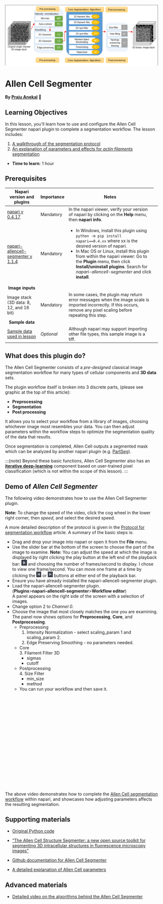 ![Samples of images segmented by Cellpose](images/allencell-1.png)

Allen Cell Segmenter
=======================
**By [Praju Anekal](https://chanzuckerberg.github.io/napari-segmentation-workshop/preface/whomadethis.html#praju-anekal) 🔬**
## Learning Objectives  

In this lesson, you'll learn how to use and configure the Allen Cell Segmenter napari plugin to complete a segmentation workflow. The lesson includes:

1.  [A walkthrough of the segmentation protocol](allencell-protocol.md)
2.  [An explanation of parameters and effects for *actin filaments* segmentation](allencell-parameters.md) 

- **Time to learn**: 1 hour

## Prerequisites

| <center>Napari version and plugins</center>| Importance | Notes |
|--------------------------- | ---------- | ----- |
| [napari v 0.4.17](https://chanzuckerberg.github.io/napari-segmentation-workshop/onboard/lesson3.html) | Mandatory  | In the napari viewer, verify your version of napari by clicking on the **Help** menu, then **napari info**. | |
| [napari-allencell-segmenter v 1.1.4](https://www.napari-hub.org/plugins/cellpose-napari) | Mandatory <td> <ul> <li>In Windows, install this plugin using `python -m pip install napari==0.4.xx` where xx is the desired version of napari.</li> <li>In Mac OS or Linux, install this plugin from within the napari viewer: Go to the **Plugin** menu, then click **Install/uninstall plugins**. Search for *napari-allencell-segmenter* and click **install**. </li> </ul> </td>
| <center>**Image inputs**</center> |  |  |
| Image stack (3D data: 8, 12, and 16 bit) | Mandatory  | In some cases, the plugin may return error messages when the image scale is imported incorrectly. If this occurs, remove any pixel scaling before repeating this step. | |
| <center>**Sample data**</center> |  |  |
| [Sample data used in lesson](https://github.com/chanzuckerberg/napari-segmentation-workshop/raw/main/content/workflow/images/Allen-Cell-Segmenter-Sample-Data.tif) | *Optional* | Although napari may support importing other file types, this sample image is a tiff. | |

## What does this plugin do?

The Allen Cell Segmenter consists of a *pre-designed* classical image segmentation workflow for many types of cellular components and **3D data** sets. 

The plugin workflow itself is broken into 3 discrete parts, (please see graphic at the top of this article):
- **Preprocessing** 
- **Segmentation**  
- **Post processing**

It allows you to select your workflow from a library of images, choosing whichever image most resembles your data. You can then adjust parameters within the workflow steps to optimize the segmentation quality of the data that results. 

Once segmentation is completed, Allen Cell outputs a segmented mask which can be analyzed by another napari plugin (e.g. [PartSeg](https://www.napari-hub.org/plugins/PartSeg)). 

:::{note}
Beyond these basic functions, Allen Cell Segmenter also has an **[iterative deep-learning](https://www.youtube.com/watch?v=W1DPfZk5iF8&t=8s)** component based on user-trained pixel classification (which is not within the scope of this lesson).
:::

## Demo of *Allen Cell Segmenter*  
The following video demonstrates how to use the Allen Cell Segmenter plugin.  

**Note:** To change the speed of the video, click the cog wheel in the lower right corner, then *speed*, and select the desired speed. 

A more detailed description of the protocol is given in the [Protocol for segmentation workflow](\allencell-protocol.md) article. A summary of the basic steps is:
- Drag and drop your image into napari or open it from the **File** menu.  
- Use the slider bar at the bottom of the screen to choose the part of the image to examine. 
**Note:** You can adjust the speed at which the image is displayed by right clicking the play button at the left end of the playback bar: ![play button](images/play-button.png) and choosing the number of frames/second to display. I chose to view one frame/second. You can move one frame at a time by clicking the ![frame-by-frame-button-left](images/frame-by-frame-button-left.png) or ![frame-by-frame-button-right](images/frame-by-frame-button-right.png) buttons at either end of the playback bar. 
- Ensure you have already installed the napari-allencell-segmenter plugin. 
- Load the napari-allencell-segmenter plugin.  
(**Plugins**>**napari-allencell-segmenter**>**Workflow editor**)  
A panel appears on the right side of the screen with a selection of images. 
- Change option 2 to *Channel 0*.
- Choose the image that most closely matches the one you are examining. The panel now shows options for **Preprocessing**, **Core**, and **Postprocessing**.  
  - Preprocessing  
    1. Intensity Normalization - select scaling_param 1 and scaling_param 2.    
    2. Edge Preserving Smoothing - no parameters needed. 
  - Core  
    3. Filament Filter 3D  
       - sigmas  
       - cutoff
  - Postprocessing  
    4. Size Filter  
       - min_size  
       - method  
  - You can run your workflow and then save it. 
  <!--I would put the next article before this one. That way they can read about the process and then the demo video would make more sense. --> 

<center><script src="https://fast.wistia.com/embed/medias/388imsy9td.jsonp" async></script><script src="https://fast.wistia.com/assets/external/E-v1.js" async></script><div class="wistia_responsive_padding" style="padding:56.25% 0 0 0;position:relative;"><div class="wistia_responsive_wrapper" style="height:100%;left:0;position:absolute;top:0;width:100%;"><div class="wistia_embed wistia_async_388imsy9td seo=false videoFoam=true" style="height:100%;position:relative;width:100%"><div class="wistia_swatch" style="height:100%;left:0;opacity:0;overflow:hidden;position:absolute;top:0;transition:opacity 200ms;width:100%;"><img src="https://fast.wistia.com/embed/medias/388imsy9td/swatch" style="filter:blur(5px);height:100%;object-fit:contain;width:100%;" alt="" aria-hidden="true" onload="this.parentNode.style.opacity=1;" /></div></div></div></div></center>

<br>
  
The above video demonstrates how to complete the [Allen Cell segmentation workflow](allencell-protocol.md) within napari, and showcases how adjusting parameters affects the resulting segmentation.

## Supporting materials

- [Original Python code](https://www.allencell.org/segmenter.html#lookup-table)

- [“The Allen Cell Structure Segmenter: a new open source toolkit for segmenting 3D intracellular structures in fluorescence microscopy images”](https://www.biorxiv.org/content/10.1101/491035v1.full#F2)

- [Github documentation for Allen Cell Segmenter](https://github.com/AllenCell/napari-allencell-segmenter)

- [A detailed explanation of Allen Cell parameters](https://github.com/AllenCell/aics-segmentation/blob/main/lookup_table_demo/playground_filament3d.ipynb)

## Advanced materials 

- [Detailed video on the algorithms behind the Allen Cell Segmenter](https://www.youtube.com/watch?v=Ynl_Yt9N8p4)

